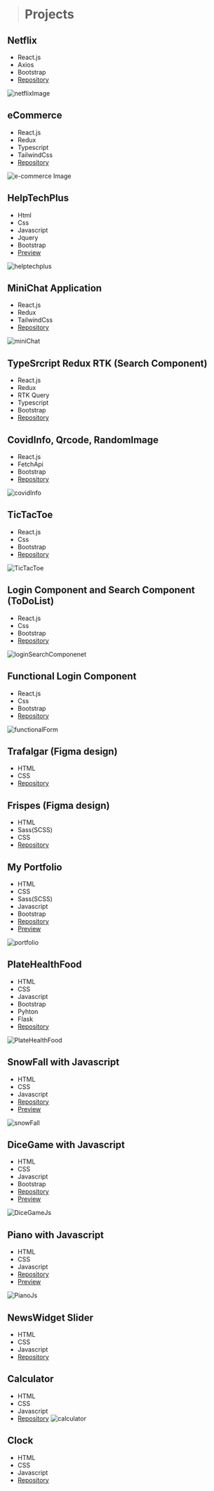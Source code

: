 > # Projects
 
  ## Netflix
  * React.js
  * Axios
  * Bootstrap
  * [Repository](https://github.com/AghalarYusublu/PragmatechFrontendProject/tree/main/ReactTasks/Netflix%20React/netflix) 
    
  ![netflixImage](https://user-images.githubusercontent.com/54212700/148961780-651a0690-93c9-4a1c-ad6e-c81e0f7e03b3.png)

  ## eCommerce
  * React.js
  * Redux
  * Typescript
  * TailwindCss
  * [Repository](https://github.com/AghalarYusublu/PragmatechFrontendProject/tree/main/ReactTasks/E-Commerce/e-commerce)
   
  ![e-commerce Image](https://user-images.githubusercontent.com/54212700/148962293-4e600e27-eabb-41c9-897f-ed7c288fae15.png)
  
  ## HelpTechPlus
  * Html
  * Css
  * Javascript
  * Jquery
  * Bootstrap
  * [Preview](https://helptechplus.com/)
   
  ![helptechplus](https://user-images.githubusercontent.com/54212700/148968332-074058d6-9712-4c73-b1c9-ac6010f40a31.png)

  ## MiniChat Application
  * React.js
  * Redux
  * TailwindCss
  * [Repository](https://github.com/AghalarYusublu/PragmatechFrontendProject/tree/main/ReactTasks/React%20Redux%20MiniChat/app)
   
  ![miniChat](https://user-images.githubusercontent.com/54212700/148964329-6f583eeb-8e7f-4ab1-9a0d-6a1b24e19796.png) 
  
  ## TypeSrcript Redux RTK (Search Component)
  * React.js
  * Redux
  * RTK Query
  * Typescript
  * Bootstrap
  * [Repository](https://github.com/AghalarYusublu/PragmatechFrontendProject/tree/main/ReactTasks/Typescript%20Redux%20RTK/app)
   
  ## CovidInfo, Qrcode, RandomImage 
  * React.js
  * FetchApi
  * Bootstrap
  * [Repository](https://github.com/AghalarYusublu/PragmatechFrontendProject/tree/main/ReactTasks/React%20Api/app)
  
  ![covidInfo](https://user-images.githubusercontent.com/54212700/148965722-3d8f1818-3f98-4a11-8522-ddb1e2d961fc.png)
  
  ## TicTacToe
  * React.js
  * Css
  * Bootstrap
  * [Repository](https://github.com/AghalarYusublu/PragmatechFrontendProject/tree/main/ReactTasks/React%20Tic%20Tac%20Toe/app)
   
  ![TicTacToe](https://user-images.githubusercontent.com/54212700/148962667-8b5e62d5-4d25-48d9-a3d4-4c66a3a31708.png)

  ## Login Component and Search Component (ToDoList)
  * React.js
  * Css
  * Bootstrap
  * [Repository](https://github.com/AghalarYusublu/PragmatechFrontendProject/tree/main/ReactTasks/React%20Login%20Component/app)
   
  ![loginSearchComponenet](https://user-images.githubusercontent.com/54212700/148963602-2440de9c-4f21-43d7-ac2a-ebc3c805990f.png) 
  
  ## Functional Login Component
  * React.js
  * Css
  * Bootstrap
  * [Repository](https://github.com/AghalarYusublu/PragmatechFrontendProject/tree/main/ReactTasks/React%20Functional%20Component%20Login/app)
   
  ![functionalForm](https://user-images.githubusercontent.com/54212700/148964059-4c368baf-4d7e-4d57-be4e-258a6c03992a.png)
     
  ## Trafalgar (Figma design)
  * HTML
  * CSS
  * [Repository](https://github.com/AghalarYusublu/PragmatechFrontendProject/tree/main/Figma%20Design%20First(Trafalgar))
  
  ## Frispes (Figma design)
  * HTML
  * Sass(SCSS)
  * CSS
  * [Repository](https://github.com/AghalarYusublu/PragmatechFrontendProject/tree/main/Figma%20Design(Frispes))
  
  ## My Portfolio
  * HTML
  * CSS
  * Sass(SCSS)
  * Javascript
  * Bootstrap
  * [Repository](https://github.com/AghalarYusublu/MyPortfolio)
  * [Preview](https://aghalaryusublu.github.io/MyPortfolio/)
   
  ![portfolio](https://user-images.githubusercontent.com/54212700/148970195-422232ac-0d4d-4c95-8fb8-51e3c899747f.png)

  ## PlateHealthFood
  * HTML
  * CSS
  * Javascript
  * Bootstrap
  * Pyhton
  * Flask
  * [Repository](https://github.com/AghalarYusublu/PragmatechFoundationProject/tree/master/Project(Back-end))
  
  ![PlateHealthFood](https://user-images.githubusercontent.com/54212700/148969846-2c65712d-6305-4bdc-b1bc-2388497841f4.png)

  ## SnowFall with Javascript
  * HTML
  * CSS
  * Javascript
  * [Repository](https://github.com/AghalarYusublu/Snow-Fall)
  * [Preview](https://aghalaryusublu.github.io/Snow-Fall/) 
  
  ![snowFall](https://user-images.githubusercontent.com/54212700/148968486-12d40477-1eb0-4c97-90c9-b5c7438e1219.png)
  
  ## DiceGame with Javascript
  * HTML
  * CSS
  * Javascript
  * Bootstrap
  * [Repository](https://github.com/AghalarYusublu/DiceGame)
  * [Preview](https://aghalaryusublu.github.io/PianoJs/) 
  
  ![DiceGameJs](https://user-images.githubusercontent.com/54212700/148969040-1b27ce8c-6f09-4284-bc06-ff28b36396f8.png)

  ## Piano with Javascript
  * HTML
  * CSS
  * Javascript
  * [Repository](https://github.com/AghalarYusublu/PianoJs)
  * [Preview](https://aghalaryusublu.github.io/PianoJs/) 
  
  ![PianoJs](https://user-images.githubusercontent.com/54212700/148969285-ea4eb7ec-a179-4b91-96fa-b62312c0da37.png)

  ## NewsWidget Slider
  * HTML
  * CSS
  * Javascript
  * [Repository](https://github.com/AghalarYusublu/PragmatechFrontendProject/tree/main/JsTasks/News%20Widget%20(Js))
  
  ## Calculator
  * HTML
  * CSS
  * Javascript
  * [Repository](https://github.com/AghalarYusublu/PragmatechFrontendProject/tree/main/JsTasks/Calculator)
  ![calculator](https://user-images.githubusercontent.com/54212700/148970425-70a7c74d-d681-4f80-8a4f-0218c39a8921.png)

  ## Clock
  * HTML
  * CSS
  * Javascript
  * [Repository](https://github.com/AghalarYusublu/PragmatechFrontendProject/tree/main/JsTasks/Js%20clock%20task)


